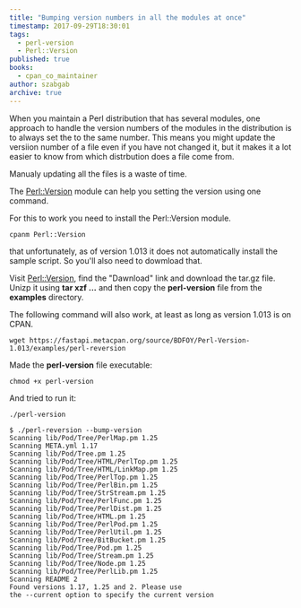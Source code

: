 ```yaml
---
title: "Bumping version numbers in all the modules at once"
timestamp: 2017-09-29T18:30:01
tags:
  - perl-version
  - Perl::Version
published: true
books:
  - cpan_co_maintainer
author: szabgab
archive: true
---
```



When you maintain a Perl distribution that has several modules, one approach to handle the version numbers of the modules
in the distribution is to always set the to the same number. This means you might update the versiion number of a file
even if you have not changed it, but it makes it a lot easier to know from which distrbution does a file come from.

Manualy updating all the files is a waste of time.

The [Perl::Version](https://metacpan.org/pod/Perl::Version) module can help you setting the version using one command.


For this to work you need to install the Perl::Version module.

```
cpanm Perl::Version
```

that unfortunately, as of version 1.013 it does not automatically install the sample script.
So you'll also need to dowmload that.

Visit [Perl::Version](https://metacpan.org/pod/Perl::Version), find the "Dawnload" link
and download the tar.gz file. Unizp it using <b>tar xzf ...</b> and then copy the <b>perl-version</b>
file from the <b>examples</b> directory.

The following command will also work, at least as long as version 1.013 is on CPAN.

```
wget https://fastapi.metacpan.org/source/BDFOY/Perl-Version-1.013/examples/perl-reversion
```

Made the <b>perl-version</b> file executable:
```
chmod +x perl-version
```

And tried to run it:

```
./perl-version
```


```
$ ./perl-reversion --bump-version
Scanning lib/Pod/Tree/PerlMap.pm 1.25
Scanning META.yml 1.17
Scanning lib/Pod/Tree.pm 1.25
Scanning lib/Pod/Tree/HTML/PerlTop.pm 1.25
Scanning lib/Pod/Tree/HTML/LinkMap.pm 1.25
Scanning lib/Pod/Tree/PerlTop.pm 1.25
Scanning lib/Pod/Tree/PerlBin.pm 1.25
Scanning lib/Pod/Tree/StrStream.pm 1.25
Scanning lib/Pod/Tree/PerlFunc.pm 1.25
Scanning lib/Pod/Tree/PerlDist.pm 1.25
Scanning lib/Pod/Tree/HTML.pm 1.25
Scanning lib/Pod/Tree/PerlPod.pm 1.25
Scanning lib/Pod/Tree/PerlUtil.pm 1.25
Scanning lib/Pod/Tree/BitBucket.pm 1.25
Scanning lib/Pod/Tree/Pod.pm 1.25
Scanning lib/Pod/Tree/Stream.pm 1.25
Scanning lib/Pod/Tree/Node.pm 1.25
Scanning lib/Pod/Tree/PerlLib.pm 1.25
Scanning README 2
Found versions 1.17, 1.25 and 2. Please use
the --current option to specify the current version
```


